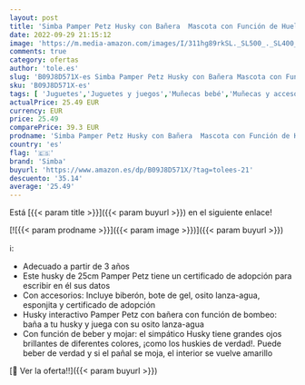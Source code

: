 ```yaml
---
layout: post
title: 'Simba Pamper Petz Husky con Bañera  Mascota con Función de Huella Mágica  Bebe y Hace Pipí  Puedes Bañarlo  A Partir de 3 años  105953560 '
date: 2022-09-29 21:15:12
image: 'https://m.media-amazon.com/images/I/311hg89rkSL._SL500_._SL400_.jpg'
comments: true
category: ofertas
author: 'tole.es'
slug: 'B09J8D571X-es Simba Pamper Petz Husky con Bañera Mascota con Función de...'
sku: 'B09J8D571X-es'
tags: [ 'Juguetes','Juguetes y juegos','Muñecas bebé','Muñecas y accesorios','bebe','simba','🇪🇸', ]
actualPrice: 25.49 EUR
currency: EUR
price: 25.49
comparePrice: 39.3 EUR
prodname: 'Simba Pamper Petz Husky con Bañera  Mascota con Función de Huella Mágica  Bebe y Hace Pipí  Puedes Bañarlo  A Partir de 3 años  105953560 '
country: 'es'
flag: '🇪🇸'
brand: 'Simba'
buyurl: 'https://www.amazon.es/dp/B09J8D571X/?tag=tolees-21'
descuento: '35.14'
average: '25.49'
---
```


Está [{{< param title >}}]({{< param buyurl >}}) en el siguiente enlace!

[![{{< param prodname >}}]({{< param image >}})]({{< param buyurl >}})

ℹ️:

- Adecuado a partir de 3 años
- Este husky de 25cm Pamper Petz tiene un certificado de adopción para escribir en él sus datos
- Con accesorios: Incluye biberón, bote de gel, osito lanza-agua, esponjita y certificado de adopción
- Husky interactivo Pamper Petz con bañera con función de bombeo: baña a tu husky y juega con su osito lanza-agua
- Con función de beber y mojar: el simpático Husky tiene grandes ojos brillantes de diferentes colores, ¡como los huskies de verdad!. Puede beber de verdad y si el pañal se moja, el interior se vuelve amarillo

[🛒 Ver la oferta!!]({{< param buyurl >}})
